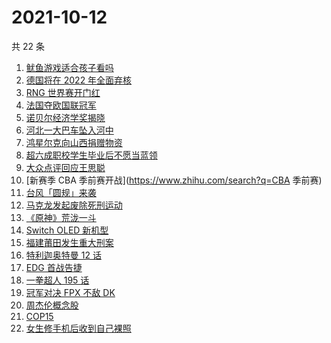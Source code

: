 # 2021-10-12

共 22 条

<!-- BEGIN ZHIHUSEARCH -->
<!-- 最后更新时间 Tue Oct 12 2021 16:13:36 GMT+0800 (China Standard Time) -->
1. [鱿鱼游戏适合孩子看吗](https://www.zhihu.com/search?q=鱿鱼游戏)
1. [德国将在 2022 年全面弃核](https://www.zhihu.com/search?q=德国弃核)
1. [RNG 世界赛开门红](https://www.zhihu.com/search?q=RNG)
1. [法国夺欧国联冠军](https://www.zhihu.com/search?q=欧国联)
1. [诺贝尔经济学奖揭晓](https://www.zhihu.com/search?q=诺贝尔经济学奖)
1. [河北一大巴车坠入河中](https://www.zhihu.com/search?q=大巴车坠河)
1. [鸿星尔克向山西捐赠物资](https://www.zhihu.com/search?q=鸿星尔克)
1. [超六成职校学生毕业后不愿当蓝领](https://www.zhihu.com/search?q=职校毕业生)
1. [大众点评回应王思聪](https://www.zhihu.com/search?q=大众点评)
1. [新赛季 CBA 季前赛开战](https://www.zhihu.com/search?q=CBA 季前赛)
1. [台风「圆规」来袭](https://www.zhihu.com/search?q=圆规)
1. [马克龙发起废除死刑运动](https://www.zhihu.com/search?q=马克龙)
1. [《原神》荒泷一斗](https://www.zhihu.com/search?q=原神)
1. [Switch OLED 新机型](https://www.zhihu.com/search?q=switch)
1. [福建莆田发生重大刑案](https://www.zhihu.com/search?q=福建刑案)
1. [特利迦奥特曼 12 话 ](https://www.zhihu.com/search?q=特利迦奥特曼)
1. [EDG 首战告捷](https://www.zhihu.com/search?q=EDG)
1. [一拳超人 195 话](https://www.zhihu.com/search?q=一拳超人)
1. [冠军对决 FPX 不敌 DK](https://www.zhihu.com/search?q=FPX)
1. [周杰伦概念股](https://www.zhihu.com/search?q=周杰伦)
1. [COP15](https://www.zhihu.com/search?q=cop15)
1. [女生修手机后收到自己裸照](https://www.zhihu.com/search?q=互联网隐私)
<!-- END ZHIHUSEARCH -->
